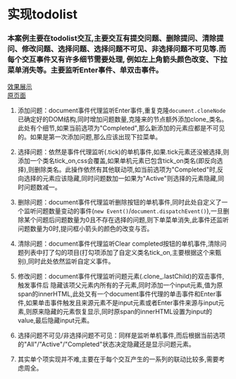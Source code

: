 #   实现todolist
### 本案例主要在todolist交互,主要交互有提交问题、删除提问、清除提问、修改问题、选择问题、选择问题不可见、非选择问题不可见等.而每个交互事件又有许多细节需要处理, 例如左上角箭头颜色改变、下拉菜单消失等。主要监听Enter事件、单双击事件。  
[效果展示](https://htmlpreview.github.io/?https://github.com/L-WJ1995/todolist/blob/master/todolist.html)  
[原页面](http://todomvc.com/examples/vue/)  
  
1. 添加问题：document事件代理监听Enter事件,重复克隆`document.cloneNode`已确定好的DOM结构,同时增加问题数量,克隆来的节点额外添加clone_类名。此处有个细节,如果当前选项为"Completed",那么新添加的元素应都是不可见的。如果是第一次添加问题,那么应该出现下拉菜单。     
  
2. 选择问题：依然是事件代理监听(.tick)的单机事件,如果.tick元素还没被选择,则添加一个类名tick_on,css会覆盖,如果单机元素已包含tick_on类名(即反向选择),则删除类名。此操作依然有其他联动项,如当前选项为"Completed"时,反向选择的元素应该隐藏,同时问题数加一如果为"Active"则选择的元素隐藏,同时问题数减一。  
  
3. 删除问题：document事件代理监听删除按钮的单机事件,同时此处自定义了一个监听问题数量变动的事件(`new Event()`/`document.dispatchEvent()`),一旦删除某个问题后问题数量为0且不存在选择的问题,则下单菜单消失,此事件还监听问题数量为0时,提问框小箭头的颜色的改变与否。  
  
4. 清除问题：document事件代理监听Clear completed按钮的单机事件,清除问题列表中打了勾的项目(打勾项添加了自定义类名tick_on,主要根据这个来甄别),同时此处依然监听自定义事件。  
  
5. 修改问题：document事件代理监听问题元素(.clone_.lastChild)的双击事件,触发事件后 隐藏该项父元素内所有的子元素,同时添加一个input元素,值为原span的innerHTML,此处又有一个document事件代理的单击事件和Enter事件,如果单击事件触发且来源元素不是input元素或者Enter事件来源与input元素,则原来隐藏的元素恢复显示,同时原span的innerHTML设置为input的value,最后隐藏input元素。  
  
6. 选择问题不可见/非选择问题不可见：同样是监听单机事件,而后根据当前选项的"All"/"Active"/"Completed"状态决定隐藏还是显示问题元素。  
  
7. 其实单个项实现并不难,主要在于每个交互产生的一系列的联动比较多,需要考虑周全。
  




